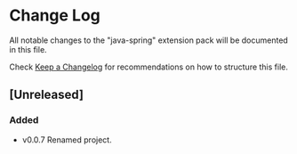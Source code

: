 # Change Log

All notable changes to the "java-spring" extension pack will be documented in this file.

Check [Keep a Changelog](http://keepachangelog.com/) for recommendations on how to structure this file.

## [Unreleased]

### Added

- v0.0.7 Renamed project.
